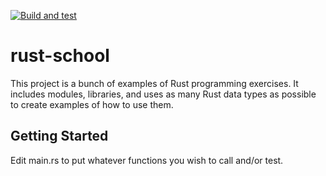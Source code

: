 [![Build and test](https://github.com/JerryHobby/rust-school/actions/workflows/build%20and%20test.yaml/badge.svg)](https://github.com/JerryHobby/rust-school/actions/workflows/build%20and%20test.yaml)

# rust-school

This project is a bunch of examples of Rust programming exercises.  It includes modules, libraries, and uses as many Rust data types as possible to create examples of how to use them.

## Getting Started

Edit main.rs to put whatever functions you wish to call and/or test.  

